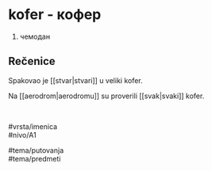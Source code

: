 # kofer - кофер

1. чемодан

## Rečenice

Spakovao je [[stvar|stvari]] u veliki kofer.

Na [[aerodrom|aerodromu]] su proverili [[svak|svaki]] kofer.

<br>

#vrsta/imenica  
#nivo/A1  

#tema/putovanja  
#tema/predmeti  
